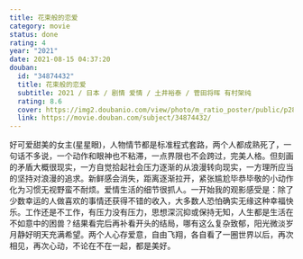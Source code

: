 ```yaml
---
title: 花束般的恋爱
category: movie
status: done
rating: 4
year: "2021"
date: 2021-08-15 04:37:20
douban:
  id: "34874432"
  title: 花束般的恋爱
  subtitle: 2021 / 日本 / 剧情 爱情 / 土井裕泰 / 菅田将晖 有村架纯
  rating: 8.6
  cover: https://img2.doubanio.com/view/photo/m_ratio_poster/public/p2868462052.jpg
  link: https://movie.douban.com/subject/34874432/
---
```


好可爱甜美的女主(星星眼)，人物情节都是标准程式套路，两个人都成熟死了，一句话不多说，一个动作和眼神也不粘滞，一点界限也不会跨过，完美人格。但刻画的矛盾大概很现实，一方自觉拾起社会压力逐渐的从浪漫转向现实，一方理所应当的坚持对浪漫的追求。新鲜感会消失，距离逐渐拉开，紧张尴尬毕恭毕敬的小动作化为习惯无视野蛮不耐烦。爱情生活的细节很抓人。一开始我的观影感受是：除了少数幸运的人做喜欢的事情还获得不错的收入，大多数人恐怕确实无缘这种幸福快乐。工作还是不工作，有压力没有压力，思想深沉抑或保持无知，人生都是生活在不如意中的困兽？结果看完后再补看开头的结局，哪有这么复杂致郁，阳光微淡岁月静好明天充满希望。两个人心存爱意，自由飞翔，各自看了一圈世界以后，再次相见，再次心动，不论在不在一起，都是美好。